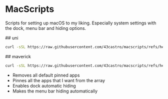 # MacScripts

Scripts for setting up macOS to my liking. Especially system settings with the dock, menu bar and hiding options. 

## uni
```bash
curl -sSL https://raw.githubusercontent.com/43castro/macscripts/refs/heads/main/uniMac.sh | bash
```
## maverick 
```bash
curl -sSL https://raw.githubusercontent.com/43castro/macscripts/refs/heads/main/maverick/setup.sh | bash

```


- Removes all default pinned apps
- Pinnes all the apps that I want from the array 
- Enables dock automatic hiding 
- Makes the menu bar hiding automatically 
